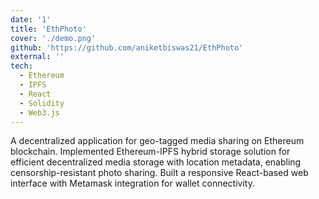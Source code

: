```yaml
---
date: '1'
title: 'EthPhoto'
cover: './demo.png'
github: 'https://github.com/aniketbiswas21/EthPhoto'
external: ''
tech:
  - Ethereum
  - IPFS
  - React
  - Solidity
  - Web3.js
---
```


A decentralized application for geo-tagged media sharing on Ethereum blockchain. Implemented Ethereum-IPFS hybrid storage solution for efficient decentralized media storage with location metadata, enabling censorship-resistant photo sharing. Built a responsive React-based web interface with Metamask integration for wallet connectivity.
